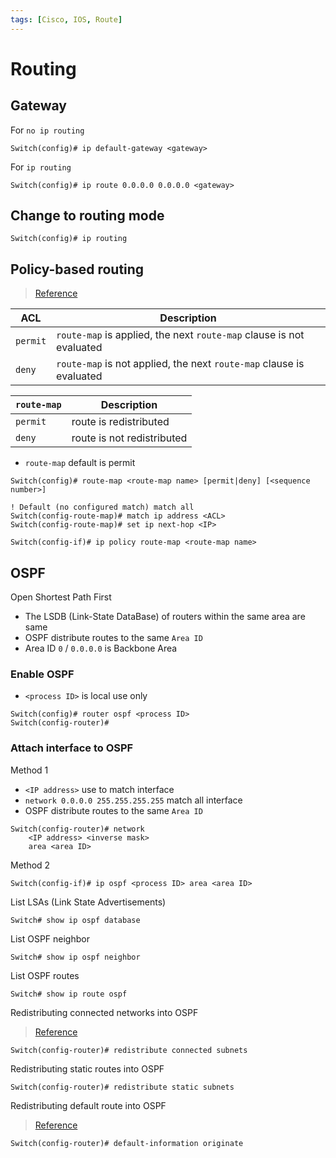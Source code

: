 ```yaml
---
tags: [Cisco, IOS, Route]
---
```


# Routing

## Gateway

For `no ip routing`

```
Switch(config)# ip default-gateway <gateway>
```

For `ip routing`

```
Switch(config)# ip route 0.0.0.0 0.0.0.0 <gateway>
```

## Change to routing mode

```
Switch(config)# ip routing
```

## Policy-based routing

> [Reference](https://www.cisco.com/c/en/us/td/docs/ios/12_2/qos/configuration/guide/fqos_c/qcfpbr.html)

| ACL | Description |
| - | - |
| `permit` | `route-map` is applied, the next `route-map` clause is not evaluated |
| `deny` | `route-map` is not applied, the next `route-map` clause is evaluated |

| `route-map` | Description |
| - | - |
| `permit` | route is redistributed |
| `deny` | route is not redistributed |

- `route-map` default is permit

```
Switch(config)# route-map <route-map name> [permit|deny] [<sequence number>]

! Default (no configured match) match all
Switch(config-route-map)# match ip address <ACL>
Switch(config-route-map)# set ip next-hop <IP>

Switch(config-if)# ip policy route-map <route-map name>
```

## OSPF

Open Shortest Path First

- The LSDB (Link-State DataBase) of routers within the same area are same
- OSPF distribute routes to the same `Area ID`
- Area ID `0` / `0.0.0.0` is Backbone Area

### Enable OSPF

- `<process ID>` is local use only

```
Switch(config)# router ospf <process ID>
Switch(config-router)#
```

### Attach interface to OSPF

Method 1

- `<IP address>` use to match interface
- `network 0.0.0.0 255.255.255.255` match all interface
- OSPF distribute routes to the same `Area ID`

```
Switch(config-router)# network 
    <IP address> <inverse mask> 
    area <area ID>
```

Method 2

```
Switch(config-if)# ip ospf <process ID> area <area ID>
```

List LSAs (Link State Advertisements)
```
Switch# show ip ospf database
```

List OSPF neighbor
```
Switch# show ip ospf neighbor
```

List OSPF routes
```
Switch# show ip route ospf
```

Redistributing connected networks into OSPF

> [Reference](https://www.cisco.com/c/en/us/support/docs/ip/open-shortest-path-first-ospf/18722-redist-conn.html)

```
Switch(config-router)# redistribute connected subnets
```

Redistributing static routes into OSPF

```
Switch(config-router)# redistribute static subnets
```

Redistributing default route into OSPF

> [Reference](https://www.cisco.com/c/en/us/support/docs/ip/open-shortest-path-first-ospf/47868-ospfdb9.html)

```
Switch(config-router)# default-information originate
```
